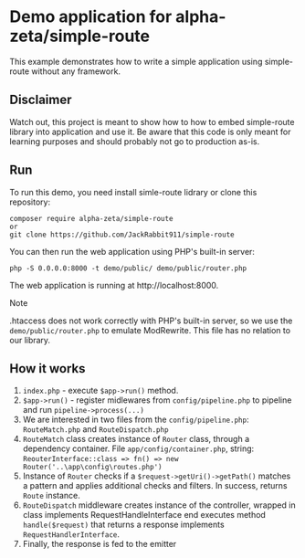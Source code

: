 # Demo application for alpha-zeta/simple-route
This example demonstrates how to write a simple application using simple-route without any framework.

## Disclaimer
Watch out, this project is meant to show how to how to embed simple-route library into application and use it. Be aware that this code is only meant for learning purposes and should probably not go to production as-is.

## Run
To run this demo, you need install simle-route lidrary or clone this repository:
```
composer require alpha-zeta/simple-route
or
git clone https://github.com/JackRabbit911/simple-route
```
You can then run the web application using PHP's built-in server:
```
php -S 0.0.0.0:8000 -t demo/public/ demo/public/router.php
```
The web application is running at http://localhost:8000.

> [!NOTE]
> .htaccess does not work correctly with PHP's built-in server, so we use the `demo/public/router.php` to emulate ModRewrite. This file has no relation to our library.

## How it works
1. `index.php` - execute `$app->run()` method.
2. `$app->run()` - register midlewares from `config/pipeline.php` to pipeline and run `pipeline->process(...)`
3. We are interested in two files from the `config/pipeline.php`: `RouteMatch.php` and `RouteDispatch.php`
4. `RouteMatch` class creates instance of `Router` class, through a dependency container. File `app/config/container.php`, string:  
   `ReouterInterface::class => fn() => new Router('..\app\config\routes.php')`
5. Instance of `Router` checks if a `$request->getUri()->getPath()` matches a pattern and applies additional checks and filters. In success, returns `Route` instance.
6. `RouteDispatch` middleware creates instance of the controller, wrapped in class implements RequestHandleInterface end executes method `handle($request)` that returns a response implements `RequestHandlerInterface`.
7. Finally, the response is fed to the emitter

